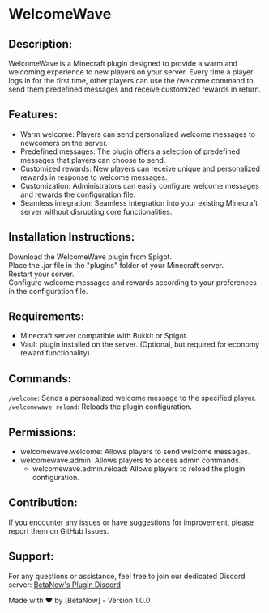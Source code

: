 # WelcomeWave

## Description:
WelcomeWave is a Minecraft plugin designed to provide a warm and welcoming experience to new players on your server. Every time a player logs in for the first time, other players can use the /welcome command to send them predefined messages and receive customized rewards in return.

## Features:
- Warm welcome: Players can send personalized welcome messages to newcomers on the server.
- Predefined messages: The plugin offers a selection of predefined messages that players can choose to send.
- Customized rewards: New players can receive unique and personalized rewards in response to welcome messages.
- Customization: Administrators can easily configure welcome messages and rewards the configuration file.
- Seamless integration: Seamless integration into your existing Minecraft server without disrupting core functionalities.

## Installation Instructions:
Download the WelcomeWave plugin from Spigot.  
Place the .jar file in the "plugins" folder of your Minecraft server.  
Restart your server.  
Configure welcome messages and rewards according to your preferences in the configuration file.

## Requirements:
- Minecraft server compatible with Bukkit or Spigot.
- Vault plugin installed on the server. (Optional, but required for economy reward functionality)

## Commands:
`/welcome`: Sends a personalized welcome message to the specified player.  
`/welcomewave reload`: Reloads the plugin configuration.

## Permissions:
* welcomewave.welcome: Allows players to send welcome messages.
* welcomewave.admin: Allows players to access admin commands.
  * welcomewave.admin.reload: Allows players to reload the plugin configuration.

## Contribution:
If you encounter any issues or have suggestions for improvement, please report them on GitHub Issues.

## Support:
For any questions or assistance, feel free to join our dedicated Discord server: [BetaNow's Plugin Discord](https://discord.gg/TjNxKKjcKa)

Made with ❤️ by [BetaNow] - Version 1.0.0
